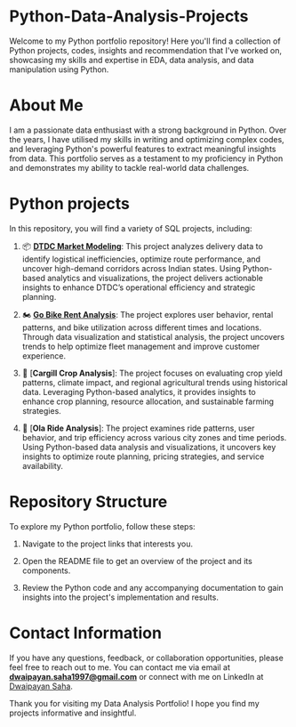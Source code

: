 # Python-Data-Analysis-Projects
Welcome to my  Python portfolio repository! Here you'll find a collection of Python projects, codes, insights and recommendation that I've worked on, showcasing my skills and expertise in EDA, data analysis, and data manipulation using Python.
# About Me
I am a passionate data enthusiast with a strong background in Python. Over the years, I have utilised my skills in writing and optimizing complex codes, and leveraging Python's powerful features to extract meaningful insights from data. This portfolio serves as a testament to my proficiency in Python and demonstrates my ability to tackle real-world data challenges. 
# Python projects
In this repository, you will find a variety of SQL projects, including:

1. 📦 [**DTDC Market Modeling**](https://github.com/dwaipayan-bond013/Python-Data-Analysis-Projects/tree/main/DTDC%20Market%20Modelling): This project analyzes delivery data to identify logistical inefficiencies, optimize route performance, and uncover high-demand corridors across Indian states. Using Python-based analytics and visualizations, the project delivers actionable insights to enhance DTDC’s operational efficiency and strategic planning.
   
2. 🏍️ [**Go Bike Rent Analysis**](https://github.com/dwaipayan-bond013/Python-Data-Analysis-Projects/tree/main/Go%20Bike%20Rent%20Analysis): The project explores user behavior, rental patterns, and bike utilization across different times and locations. Through data visualization and statistical analysis, the project uncovers trends to help optimize fleet management and improve customer experience.
   
3. 🌾 [**Cargill Crop Analysis**]: The project focuses on evaluating crop yield patterns, climate impact, and regional agricultural trends using historical data. Leveraging Python-based analytics, it provides insights to enhance crop planning, resource allocation, and sustainable farming strategies.
   
5. 🚗 [**Ola Ride Analysis**]: The project examines ride patterns, user behavior, and trip efficiency across various city zones and time periods. Using Python-based data analysis and visualizations, it uncovers key insights to optimize route planning, pricing strategies, and service availability.

# Repository Structure
To explore my Python portfolio, follow these steps:

1. Navigate to the project links that interests you.

2. Open the README file to get an overview of the project and its components.

3. Review the Python code and any accompanying documentation to gain insights into the project's implementation and results.

# Contact Information
If you have any questions, feedback, or collaboration opportunities, please feel free to reach out to me. You can contact me via email at **dwaipayan.saha1997@gmail.com** or connect with me on LinkedIn at [Dwaipayan Saha](https://www.linkedin.com/in/dwaipayan-s-9080a689/).

Thank you for visiting my Data Analysis Portfolio! I hope you find my projects informative and insightful.
